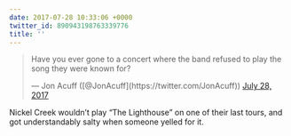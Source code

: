 ```yaml
---
date: 2017-07-28 10:33:06 +0000
twitter_id: 890943198763339776
title: ''
---
```


<blockquote class="twitter-tweet"><p lang="en" dir="ltr">Have you ever gone to a concert where the band refused to play the song they were known for?</p>&mdash; Jon Acuff ([@JonAcuff](https://twitter.com/JonAcuff)) <a href="https://twitter.com/JonAcuff/status/890930137830764545?ref_src=twsrc%5Etfw">July 28, 2017</a></blockquote>
<script async src="https://platform.twitter.com/widgets.js" charset="utf-8"></script>

Nickel Creek wouldn’t play “The Lighthouse” on one of their last tours, and got understandably salty when someone yelled for it.
